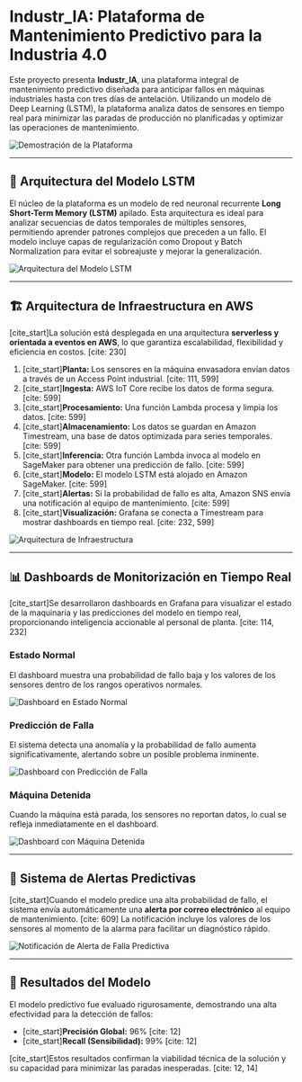 # Industr_IA: Plataforma de Mantenimiento Predictivo para la Industria 4.0

Este proyecto presenta **Industr_IA**, una plataforma integral de mantenimiento predictivo diseñada para anticipar fallos en máquinas industriales hasta con tres días de antelación. Utilizando un modelo de Deep Learning (LSTM), la plataforma analiza datos de sensores en tiempo real para minimizar las paradas de producción no planificadas y optimizar las operaciones de mantenimiento.

![Demostración de la Plataforma](xd.gif)

---

## 🤖 Arquitectura del Modelo LSTM

El núcleo de la plataforma es un modelo de red neuronal recurrente **Long Short-Term Memory (LSTM)** apilado. Esta arquitectura es ideal para analizar secuencias de datos temporales de múltiples sensores, permitiendo aprender patrones complejos que preceden a un fallo. El modelo incluye capas de regularización como Dropout y Batch Normalization para evitar el sobreajuste y mejorar la generalización.

![Arquitectura del Modelo LSTM](ArquitecturaLTSM.png)

---

## 🏗️ Arquitectura de Infraestructura en AWS

[cite_start]La solución está desplegada en una arquitectura **serverless y orientada a eventos en AWS**, lo que garantiza escalabilidad, flexibilidad y eficiencia en costos. [cite: 230]

1.  [cite_start]**Planta:** Los sensores en la máquina envasadora envían datos a través de un Access Point industrial. [cite: 111, 599]
2.  [cite_start]**Ingesta:** AWS IoT Core recibe los datos de forma segura. [cite: 599]
3.  [cite_start]**Procesamiento:** Una función Lambda procesa y limpia los datos. [cite: 599]
4.  [cite_start]**Almacenamiento:** Los datos se guardan en Amazon Timestream, una base de datos optimizada para series temporales. [cite: 599]
5.  [cite_start]**Inferencia:** Otra función Lambda invoca al modelo en SageMaker para obtener una predicción de fallo. [cite: 599]
6.  [cite_start]**Modelo:** El modelo LSTM está alojado en Amazon SageMaker. [cite: 599]
7.  [cite_start]**Alertas:** Si la probabilidad de fallo es alta, Amazon SNS envía una notificación al equipo de mantenimiento. [cite: 599]
8.  [cite_start]**Visualización:** Grafana se conecta a Timestream para mostrar dashboards en tiempo real. [cite: 232, 599]

![Arquitectura de Infraestructura](Infraestructura.jpg)

---

## 📊 Dashboards de Monitorización en Tiempo Real

[cite_start]Se desarrollaron dashboards en Grafana para visualizar el estado de la maquinaria y las predicciones del modelo en tiempo real, proporcionando inteligencia accionable al personal de planta. [cite: 114, 232]

### Estado Normal
El dashboard muestra una probabilidad de fallo baja y los valores de los sensores dentro de los rangos operativos normales.

![Dashboard en Estado Normal](Monitorizacion_OK.jpg)

### Predicción de Falla
El sistema detecta una anomalía y la probabilidad de fallo aumenta significativamente, alertando sobre un posible problema inminente.

![Dashboard con Predicción de Falla](Monitorizacion_Falla1.jpg)

### Máquina Detenida
Cuando la máquina está parada, los sensores no reportan datos, lo cual se refleja inmediatamente en el dashboard.

![Dashboard con Máquina Detenida](Monitorizacion_Parada.png)

---

## 🔔 Sistema de Alertas Predictivas

[cite_start]Cuando el modelo predice una alta probabilidad de fallo, el sistema envía automáticamente una **alerta por correo electrónico** al equipo de mantenimiento. [cite: 609] La notificación incluye los valores de los sensores al momento de la alarma para facilitar un diagnóstico rápido.

![Notificación de Alerta de Falla Predictiva](AlertaFallaPredictiva.png)

---

## 🎯 Resultados del Modelo

El modelo predictivo fue evaluado rigurosamente, demostrando una alta efectividad para la detección de fallos:
* [cite_start]**Precisión Global:** 96% [cite: 12]
* [cite_start]**Recall (Sensibilidad):** 99% [cite: 12]

[cite_start]Estos resultados confirman la viabilidad técnica de la solución y su capacidad para minimizar las paradas inesperadas. [cite: 12, 14]
